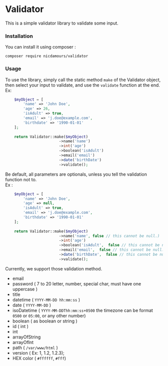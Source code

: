# Validator
This is a simple validator library to validate some input.

### Installation 
You can install it using composer : 
~~~~
composer require nicdamours/validator
~~~~

### Usage
To use the library, simply call the static method `make` of the Validator object, then select your input to validate, and use the `validate` function at the end.
<br> Ex:
<br>
```php
    $myObject = [
        'name' => 'John Doe',
        'age' => 26,
        'isAdult' => true,
        'email' => 'j.doe@example.com',
        'birthdate' => '1990-01-01'
    ];
    
    return Validator::make($myObject)
                        ->name('name')
                        ->int('age')
                        ->boolean('isAdult')
                        ->email('email')
                        ->date('birthDate')
                        ->validate();
```

Be default, all parameters are optionals, unless you tell the validation function not to. <br>
Ex : 
```php
    $myObject = [
        'name' => 'John Doe',
        'age' => null,
        'isAdult' => true,
        'email' => 'j.doe@example.com',
        'birthdate' => '1990-01-01'
    ];
    
    return Validator::make($myObject)
                        ->name('name', false // this cannot be null.)
                        ->int('age')
                        ->boolean('isAdult',  false // this cannot be null.)
                        ->email('email',  false // this cannot be null.)
                        ->date('birthDate',  false // this cannot be null.)
                        ->validate();

```

Currently, we support those validation method.


- email
- password ( 7 to 20 letter, number, special char, must have one uppercase )
- title
- datetime ( `YYYY-MM-DD hh:mm:ss` )
- date ( `YYYY-MM-DD` )
- isoDatetime ( `YYYY-MM-DDThh:mm:ss+0500` the timezone can be format `0500` or `05:00`, or any other number)
- boolean ( as boolean or string )
- id ( int )
- int 
- arrayOfString
- arrayOfInt
- path ( `/var/www/html` )
- version ( Ex: 1, 1.2, 1.2.3);
- HEX color ( `#ffffff`, `#fff`)
